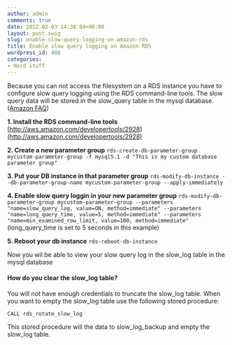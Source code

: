 ```yaml
---
author: admin
comments: true
date: 2012-02-03 14:38:04+00:00
layout: post.swig
slug: enable-slow-query-logging-on-amazon-rds
title: Enable slow query logging on Amazon RDS
wordpress_id: 408
categories:
- Nerd stuff
---
```


Because you can not access the filesystem on a RDS instance you have to configure slow query logging using the RDS command-line tools. The slow query data will be stored in the slow_query table in the mysql database. ([Amazon FAQ](http://aws.amazon.com/rds/faqs/#14))


<!-- more -->
**1. Install the RDS command-line tools**
[http://aws.amazon.com/developertools/2928](http://aws.amazon.com/developertools/2928)

**2. Create a new parameter group**
`rds-create-db-parameter-group mycustom-parameter-group -f mysql5.1 -d "This is my custom database parameter group"`

**3. Put your DB instance in that parameter group**
`rds-modify-db-instance --db-parameter-group-name mycustom-parameter-group --apply-immediately`

**4. Enable slow query loggin in your new parameter group**
`rds-modify-db-parameter-group mycustom-parameter-group --parameters "name=slow_query_log, value=ON, method=immediate" --parameters "name=long_query_time, value=5, method=immediate" --parameters "name=min_examined_row_limit, value=100, method=immediate"
`
(long_query_time is set to 5 seconds in this example)

**5. Reboot your db instance**
`rds-reboot-db-instance`



Now you wil be able to view your slow query log in the slow_log table in the mysql database





#### How do you clear the slow_log table?




You will not have enough credentials to truncate the slow_log table. When you want to empty the slow_log table use the following stored procedure:


`CALL rds_rotate_slow_log`



This stored procedure will the data to slow_log_backup and empty the slow_log table.
